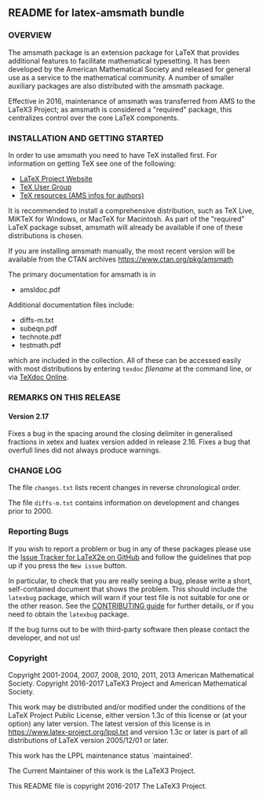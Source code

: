 ## README for latex-amsmath bundle


### OVERVIEW

The amsmath package is an extension package for LaTeX that provides
additional features to facilitate mathematical typesetting. It has been
developed by the American Mathematical Society and released for general
use as a service to the mathematical community. A number of smaller
auxiliary packages are also distributed with the amsmath package.

Effective in 2016, maintenance of amsmath was transferred from AMS to
the LaTeX3 Project; as amsmath is considered a "required" package, this
centralizes control over the core LaTeX components.


### INSTALLATION AND GETTING STARTED

In order to use amsmath you need to have TeX installed first.
For information on getting TeX see one of the following:

 - [LaTeX Project Website](https://www.latex-project.org/)
 - [TeX User Group](https://www.tug.org/)
 - [TeX resources (AMS infos for authors)](https://www.ams.org/tex/tex-resources)

It is recommended to install a comprehensive distribution, such as
TeX Live, MiKTeX for Windows, or MacTeX for Macintosh.
As part of the "required" LaTeX package subset, amsmath
will already be available if one of these distributions is chosen.

If you are installing amsmath manually, the most recent version
will be available from the CTAN archives
https://www.ctan.org/pkg/amsmath


The primary documentation for amsmath is in

 - amsldoc.pdf

Additional documentation files include:

 - diffs-m.txt
 - subeqn.pdf
 - technote.pdf
 - testmath.pdf

which are included in the collection.  All of these can be accessed
easily with most distributions by entering `texdoc` *filename* at the
command line, or via [TeXdoc Online](http://texdoc.net).



### REMARKS ON THIS RELEASE

#### Version 2.17

Fixes a bug in the spacing around the closing delimiter in generalised
fractions in xetex and luatex version added in release 2.16.
Fixes a bug that overfull lines did not always produce warnings.


### CHANGE LOG

The file `changes.txt` lists recent changes in reverse chronological order.

The file `diffs-m.txt` contains information on development and changes
prior to 2000.


### Reporting Bugs

If you wish to report a problem or bug in any of these packages
please use the 
[Issue Tracker for LaTeX2e on GitHub](https://github.com/latex3/latex2e/issues)
and follow the guidelines that pop up if you press the `New issue` button.


In particular, to check that you are really seeing a bug, please write
a short, self-contained document that shows the problem. This should
include the `latexbug` package, which will warn if your test file is
not suitable for one or the other reason. See the [CONTRIBUTING
guide](https://github.com/latex3/latex2e/blob/master/CONTRIBUTING.md)
for further details, or if you need to obtain the `latexbug` package.

If the bug turns out to be with third-party software then please
contact the developer, and not us!


### Copyright

Copyright 2001-2004, 2007, 2008, 2010, 2011, 2013 American Mathematical Society.
Copyright 2016-2017 LaTeX3 Project and American Mathematical Society.

This work may be distributed and/or modified under the
conditions of the LaTeX Project Public License, either version 1.3c
of this license or (at your option) any later version.
The latest version of this license is in
  https://www.latex-project.org/lppl.txt
and version 1.3c or later is part of all distributions of LaTeX
version 2005/12/01 or later.

This work has the LPPL maintenance status `maintained'.

The Current Maintainer of this work is the LaTeX3 Project.

This README file is copyright 2016-2017 The LaTeX3 Project.
